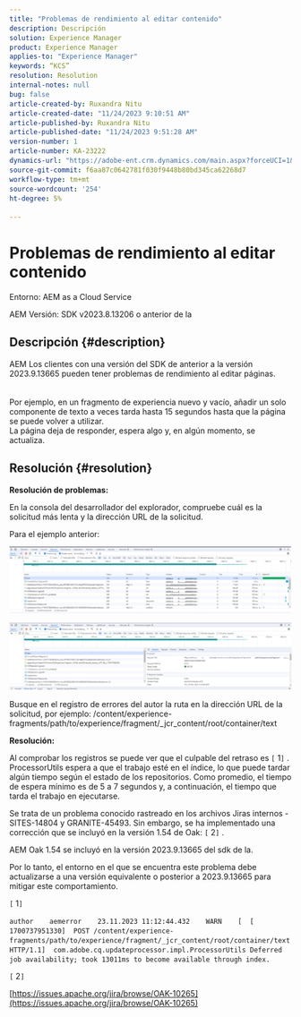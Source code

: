 ```yaml
---
title: "Problemas de rendimiento al editar contenido"
description: Descripción
solution: Experience Manager
product: Experience Manager
applies-to: "Experience Manager"
keywords: “KCS”
resolution: Resolution
internal-notes: null
bug: false
article-created-by: Ruxandra Nitu
article-created-date: "11/24/2023 9:10:51 AM"
article-published-by: Ruxandra Nitu
article-published-date: "11/24/2023 9:51:28 AM"
version-number: 1
article-number: KA-23222
dynamics-url: "https://adobe-ent.crm.dynamics.com/main.aspx?forceUCI=1&pagetype=entityrecord&etn=knowledgearticle&id=e82fd859-a98a-ee11-8179-6045bd006a22"
source-git-commit: f6aa87c0642781f030f9448b80bd345ca62268d7
workflow-type: tm+mt
source-wordcount: '254'
ht-degree: 5%

---
```


# Problemas de rendimiento al editar contenido


Entorno:
AEM as a Cloud Service

AEM Versión: SDK v2023.8.13206 o anterior de la

## Descripción {#description}

AEM Los clientes con una versión del SDK de anterior a la versión 2023.9.13665 pueden tener problemas de rendimiento al editar páginas.<br><br>
<br>Por ejemplo, en un fragmento de experiencia nuevo y vacío, añadir un solo componente de texto a veces tarda hasta 15 segundos hasta que la página se puede volver a utilizar.
<br>La página deja de responder, espera algo y, en algún momento, se actualiza.

## Resolución {#resolution}


<b>Resolución de problemas:</b>

En la consola del desarrollador del explorador, compruebe cuál es la solicitud más lenta y la dirección URL de la solicitud.

Para el ejemplo anterior:

![](assets/20d78534-ad8a-ee11-8179-6045bd006a22.png)

![](assets/76c14aea-ad8a-ee11-8179-6045bd006a22.png)

Busque en el registro de errores del autor la ruta en la dirección URL de la solicitud, por ejemplo: /content/experience-fragments/path/to/experience/fragment/_jcr_content/root/container/text

<b>Resolución:</b>

Al comprobar los registros se puede ver que el culpable del retraso es `[` 1`]` . ProcessorUtils espera a que el trabajo esté en el índice, lo que puede tardar algún tiempo según el estado de los repositorios. Como promedio, el tiempo de espera mínimo es de 5 a 7 segundos y, a continuación, el tiempo que tarda el trabajo en ejecutarse.

Se trata de un problema conocido rastreado en los archivos Jiras internos - SITES-14804 y GRANITE-45493. Sin embargo, se ha implementado una corrección que se incluyó en la versión 1.54 de Oak: `[` 2`]` .

AEM Oak 1.54 se incluyó en la versión 2023.9.13665 del sdk de la.

Por lo tanto, el entorno en el que se encuentra este problema debe actualizarse a una versión equivalente o posterior a 2023.9.13665 para mitigar este comportamiento.



`[` 1`]`

`author    aemerror    23.11.2023 11:12:44.432    WARN    [  [ 1700737951330]  POST /content/experience-fragments/path/to/experience/fragment/_jcr_content/root/container/text HTTP/1.1]  com.adobe.cq.updateprocessor.impl.ProcessorUtils Deferred job availability; took 13011ms to become available through index.`

`[` 2`]`

[https://issues.apache.org/jira/browse/OAK-10265](https://issues.apache.org/jira/browse/OAK-10265)
